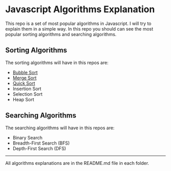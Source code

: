 # Javascript Algorithms Explanation

This repo is a set of most popular algorithms in Javascript. I will try to explain them in a simple way. In this repo you should can see the most popular sorting algorithms and searching algorithms.

## Sorting Algorithms

The sorting algorithms will have in this repos are:

- [Bubble Sort](./sorting/bubble-sort/)
- [Merge Sort](./sorting/merge-sort/)
- [Quick Sort](./sorting/quick-sort/)
- Insertion Sort
- Selection Sort
- Heap Sort

## Searching Algorithms

The searching algorithms will have in this repos are:

- Binary Search
- Breadth-First Search (BFS)
- Depth-First Search (DFS)

---

All algorithms explanations are in the README.md file in each folder.
